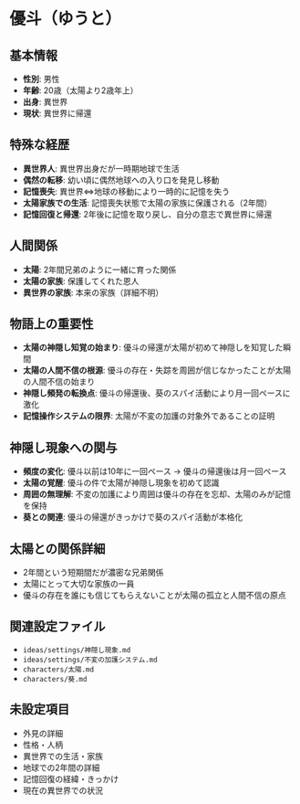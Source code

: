 # 優斗（ゆうと）

## 基本情報
- **性別**: 男性
- **年齢**: 20歳（太陽より2歳年上）
- **出身**: 異世界
- **現状**: 異世界に帰還

## 特殊な経歴
- **異世界人**: 異世界出身だが一時期地球で生活
- **偶然の転移**: 幼い頃に偶然地球への入り口を発見し移動
- **記憶喪失**: 異世界⇔地球の移動により一時的に記憶を失う
- **太陽家族での生活**: 記憶喪失状態で太陽の家族に保護される（2年間）
- **記憶回復と帰還**: 2年後に記憶を取り戻し、自分の意志で異世界に帰還

## 人間関係
- **太陽**: 2年間兄弟のように一緒に育った関係
- **太陽の家族**: 保護してくれた恩人
- **異世界の家族**: 本来の家族（詳細不明）

## 物語上の重要性
- **太陽の神隠し知覚の始まり**: 優斗の帰還が太陽が初めて神隠しを知覚した瞬間
- **太陽の人間不信の根源**: 優斗の存在・失踪を周囲が信じなかったことが太陽の人間不信の始まり
- **神隠し頻発の転換点**: 優斗の帰還後、葵のスパイ活動により月一回ペースに激化
- **記憶操作システムの限界**: 太陽が不変の加護の対象外であることの証明

## 神隠し現象への関与
- **頻度の変化**: 優斗以前は10年に一回ペース → 優斗の帰還後は月一回ペース
- **太陽の覚醒**: 優斗の件で太陽が神隠し現象を初めて認識
- **周囲の無理解**: 不変の加護により周囲は優斗の存在を忘却、太陽のみが記憶を保持
- **葵との関連**: 優斗の帰還がきっかけで葵のスパイ活動が本格化

## 太陽との関係詳細
- 2年間という短期間だが濃密な兄弟関係
- 太陽にとって大切な家族の一員
- 優斗の存在を誰にも信じてもらえないことが太陽の孤立と人間不信の原点

## 関連設定ファイル
- `ideas/settings/神隠し現象.md`
- `ideas/settings/不変の加護システム.md`
- `characters/太陽.md`
- `characters/葵.md`

## 未設定項目
- 外見の詳細
- 性格・人柄
- 異世界での生活・家族
- 地球での2年間の詳細
- 記憶回復の経緯・きっかけ
- 現在の異世界での状況